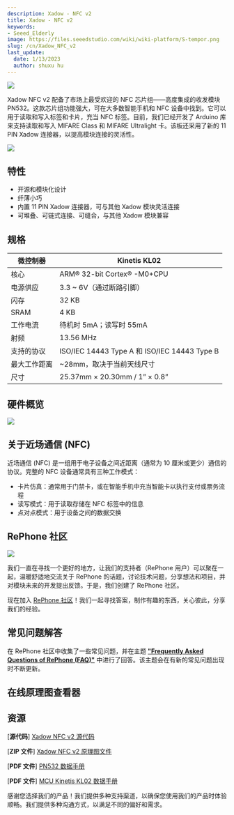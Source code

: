 ```yaml
---
description: Xadow - NFC v2
title: Xadow - NFC v2
keywords:
- Seeed_Elderly
image: https://files.seeedstudio.com/wiki/wiki-platform/S-tempor.png
slug: /cn/Xadow_NFC_v2
last_update:
  date: 1/13/2023
  author: shuxu hu
---
```


![](https://seeeddoc.github.io/Xadow_NFC_v2/img/Xadow_NFC_v2.JPG)

Xadow NFC v2 配备了市场上最受欢迎的 NFC 芯片组——高度集成的收发模块 PN532。这款芯片组功能强大，可在大多数智能手机和 NFC 设备中找到。它可以用于读取和写入标签和卡片，充当 NFC 标签。目前，我们已经开发了 Arduino 库来支持读取和写入 MIFARE Class 和 MIFARE Ultralight 卡。该板还采用了新的 11 PIN Xadow 连接器，以提高模块连接的灵活性。

[![](https://files.seeedstudio.com/wiki/Seeed-WiKi/docs/images/300px-Get_One_Now_Banner-ragular.png)](https://www.seeedstudio.com/Xadow-NFC-v2-p-2562.html)

## 特性

*   开源和模块化设计
*   纤薄小巧
*   内置 11 PIN Xadow 连接器，可与其他 Xadow 模块灵活连接
*   可堆叠、可链式连接、可缝合，与其他 Xadow 模块兼容

## 规格

| 微控制器 | Kinetis KL02 |
|---|---|
| 核心 | ARM® 32-bit Cortex® -M0+CPU |
| 电源供应 | 3.3 ~ 6V（通过断路引脚） |
| 闪存 | 32 KB |
| SRAM | 4 KB |
| 工作电流 | 待机时 5mA；读写时 55mA |
| 射频 | 13.56 MHz |
| 支持的协议 | ISO/IEC 14443 Type A 和 ISO/IEC 14443 Type B |
| 最大工作距离 | ~28mm，取决于当前天线尺寸 |
| 尺寸 | 25.37mm × 20.30mm / 1” × 0.8” |

## 硬件概览

![](https://seeeddoc.github.io/Xadow_NFC_v2/img/Xadow_NFC_v2.png)

## 关于近场通信 (NFC)

近场通信 (NFC) 是一组用于电子设备之间近距离（通常为 10 厘米或更少）通信的协议。完整的 NFC 设备通常具有三种工作模式：

*   卡片仿真：通常用于门禁卡，或在智能手机中充当智能卡以执行支付或票务流程
*   读写模式：用于读取存储在 NFC 标签中的信息
*   点对点模式：用于设备之间的数据交换

## RePhone 社区

[![](https://seeeddoc.github.io/Xadow_NFC_v2/img/RePhone_Community-2.png)](https://forum.seeedstudio.com/viewforum.php?f=71&sid=b70f8138c89becf7701260bb41faf9f4)

我们一直在寻找一个更好的地方，让我们的支持者（RePhone 用户）可以聚在一起，温暖舒适地交流关于 RePhone 的话题，讨论技术问题，分享想法和项目，并对模块未来的开发提出反馈。于是，我们创建了 RePhone 社区。

现在加入 [RePhone 社区](https://forum.seeedstudio.com/viewforum.php?f=71&sid=b70f8138c89becf7701260bb41faf9f4)！我们一起寻找答案，制作有趣的东西，关心彼此，分享我们的经验。

## 常见问题解答

在 RePhone 社区中收集了一些常见问题，并在主题 **["Frequently Asked Questions of RePhone (FAQ)"](http://forum.seeedstudio.com/viewtopic.php?f=71&t=6664&p=23753#p23753)** 中进行了回答。该主题会在有新的常见问题出现时不断更新。

## 在线原理图查看器

<div className="altium-ecad-viewer" data-project-src="https://files.seeedstudio.com/wiki/Xadow_NFC/res/Xadow_NFC_v2.0.zip" style={{borderRadius: '0px 0px 4px 4px', height: 500, borderStyle: 'solid', borderWidth: 1, borderColor: 'rgb(241, 241, 241)', overflow: 'hidden', maxWidth: 1280, maxHeight: 700, boxSizing: 'border-box'}}>
</div>

## 资源

[**源代码**] [Xadow NFC v2 源代码](https://github.com/WayenWeng/Xadow_NFC_v2/)

[**ZIP 文件**] [Xadow NFC v2 原理图文件](https://files.seeedstudio.com/wiki/Xadow_NFC/res/Xadow_NFC_v2.0.zip)

[**PDF 文件**] [PN532 数据手册](https://files.seeedstudio.com/wiki/Xadow_NFC/resources/PN532.pdf)

[**PDF 文件**] [MCU Kinetis KL02 数据手册](https://files.seeedstudio.com/wiki/Xadow_NFC/res/KL02P32M48SF0.pdf)

感谢您选择我们的产品！我们提供多种支持渠道，以确保您使用我们的产品时体验顺畅。我们提供多种沟通方式，以满足不同的偏好和需求。

<div class="button_tech_support_container">
<a href="https://forum.seeedstudio.com/" class="button_forum"></a> 
<a href="https://www.seeedstudio.com/contacts" class="button_email"></a>
</div>

<div class="button_tech_support_container">
<a href="https://discord.gg/eWkprNDMU7" class="button_discord"></a> 
<a href="https://github.com/Seeed-Studio/wiki-documents/discussions/69" class="button_discussion"></a>
</div>